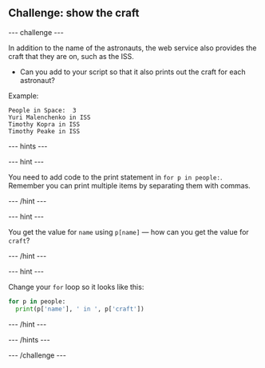 ## Challenge: show the craft

--- challenge ---

In addition to the name of the astronauts, the web service also provides the craft that they are on, such as the ISS.

+ Can you add to your script so that it also prints out the craft for each astronaut? 

Example:

```
People in Space:  3
Yuri Malenchenko in ISS
Timothy Kopra in ISS
Timothy Peake in ISS
```

--- hints --- 

--- hint ---

You need to add code to the print statement in `for p in people:`. Remember you can print multiple items by separating them with commas. 

--- /hint --- 

--- hint ---

You get the value for `name` using `p[name]` — how can you get the value for `craft`? 

--- /hint --- 

--- hint ---

Change your `for` loop so it looks like this:

```python
for p in people:
  print(p['name'], ' in ', p['craft'])
```

--- /hint --- 

--- /hints ---

--- /challenge ---
